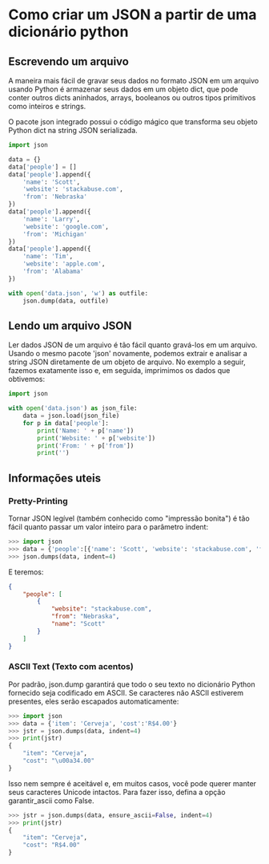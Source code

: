 # Como criar um JSON a partir de uma dicionário python

## Escrevendo um arquivo
A maneira mais fácil de gravar seus dados no formato JSON em um arquivo usando Python é armazenar seus dados em um objeto dict, que pode conter outros dicts aninhados, arrays, booleanos ou outros tipos primitivos como inteiros e strings.

O pacote json integrado possui o código mágico que transforma seu objeto Python dict na string JSON serializada.

```python
import json

data = {}
data['people'] = []
data['people'].append({
    'name': 'Scott',
    'website': 'stackabuse.com',
    'from': 'Nebraska'
})
data['people'].append({
    'name': 'Larry',
    'website': 'google.com',
    'from': 'Michigan'
})
data['people'].append({
    'name': 'Tim',
    'website': 'apple.com',
    'from': 'Alabama'
})

with open('data.json', 'w') as outfile:
    json.dump(data, outfile)
```
## Lendo um arquivo JSON

Ler dados JSON de um arquivo é tão fácil quanto gravá-los em um arquivo. Usando o mesmo pacote 'json' novamente, podemos extrair e analisar a string JSON diretamente de um objeto de arquivo. No exemplo a seguir, fazemos exatamente isso e, em seguida, imprimimos os dados que obtivemos:

```python
import json

with open('data.json') as json_file:
    data = json.load(json_file)
    for p in data['people']:
        print('Name: ' + p['name'])
        print('Website: ' + p['website'])
        print('From: ' + p['from'])
        print('')
```

## Informações uteis
### Pretty-Printing
Tornar JSON legível (também conhecido como "impressão bonita") é tão fácil quanto passar um valor inteiro para o parâmetro indent:
```python
>>> import json
>>> data = {'people':[{'name': 'Scott', 'website': 'stackabuse.com', 'from': 'Nebraska'}]}
>>> json.dumps(data, indent=4)
```
E teremos: 
```json
{
    "people": [
        {
            "website": "stackabuse.com", 
            "from": "Nebraska", 
            "name": "Scott"
        }
    ]
}
```

### ASCII Text (Texto com acentos)
Por padrão, json.dump garantirá que todo o seu texto no dicionário Python fornecido seja codificado em ASCII. Se caracteres não ASCII estiverem presentes, eles serão escapados automaticamente:
```python
>>> import json
>>> data = {'item': 'Cerveja', 'cost':'R$4.00'}
>>> jstr = json.dumps(data, indent=4)
>>> print(jstr)
{
    "item": "Cerveja",
    "cost": "\u00a34.00"
}
```

Isso nem sempre é aceitável e, em muitos casos, você pode querer manter seus caracteres Unicode intactos. Para fazer isso, defina a opção garantir_ascii como False.
```python
>>> jstr = json.dumps(data, ensure_ascii=False, indent=4)
>>> print(jstr)
{
    "item": "Cerveja",
    "cost": "R$4.00"
}
```


